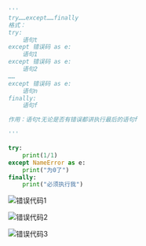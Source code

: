 ```python
'''
try……except……finally
格式：
try:
    语句t
except 错误码 as e:
    语句1
except 错误码 as e:
    语句2
……
except 错误码 as e:
    语句n
finally:
    语句f

作用：语句t无论是否有错误都讲执行最后的语句f

'''

try:
    print(1/1)
except NameError as e:
    print("为0了")
finally:
    print("必须执行我")

```



![错误代码1](C:\Users\24189\Desktop\python-player\picture\错误代码1.png)

![错误代码2](C:\Users\24189\Desktop\python-player\picture\错误代码2.png)

![错误代码3](C:\Users\24189\Desktop\python-player\picture\错误代码3.png)

